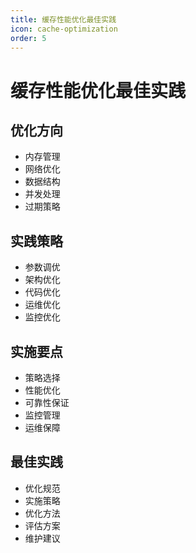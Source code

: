 ```yaml
---
title: 缓存性能优化最佳实践
icon: cache-optimization
order: 5
---
```


# 缓存性能优化最佳实践

## 优化方向
- 内存管理
- 网络优化
- 数据结构
- 并发处理
- 过期策略

## 实践策略
- 参数调优
- 架构优化
- 代码优化
- 运维优化
- 监控优化

## 实施要点
- 策略选择
- 性能优化
- 可靠性保证
- 监控管理
- 运维保障

## 最佳实践
- 优化规范
- 实施策略
- 优化方法
- 评估方案
- 维护建议
